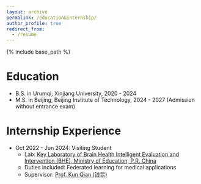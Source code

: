 ```yaml
---
layout: archive
permalink: /education&internship/
author_profile: true
redirect_from:
  - /resume
---
```


{% include base_path %}

Education
======
* B.S. in Urumqi, Xinjiang University, 2020 - 2024 
* M.S. in Beijing, Beijing Institute of Technology, 2024 - 2027 (Admission without entrance exam)


Internship Experience
======
* Oct 2022 - Jun 2024: Visiting Student
  * Lab: [Key Laboratory of Brain Health Intelligent Evaluation and Intervention (BHE), Ministry of Education, P.R. China](https://bhe-lab.org/)
  * Duties included: Federated learning for medical applications
  * Supervisor: [Prof. Kun Qian (钱昆)](https://eecsqian.com/) 




